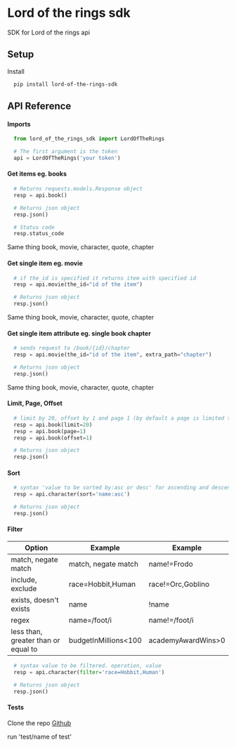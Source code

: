 
# Lord of the rings sdk

SDK for Lord of the rings api
## Setup

Install

```bash
  pip install lord-of-the-rings-sdk
```


## API Reference

#### Imports

```python
  from lord_of_the_rings_sdk import LordOfTheRings
```
```python
  # The first argument is the token
  api = LordOfTheRings('your token')
```

#### Get items eg. books

```python
  # Returns requests.models.Response object
  resp = api.book()

  # Returns json object
  resp.json()

  # Status code
  resp.status_code

```
Same thing book, movie, character, quote, chapter

#### Get single item eg. movie

```python
  # if the_id is specified it returns item with specified id
  resp = api.movie(the_id="id of the item")

  # Returns json object
  resp.json()

```

Same thing book, movie, character, quote, chapter

#### Get single item attribute eg. single book chapter

```python
  # sends request to /book/{id}/chapter
  resp = api.movie(the_id="id of the item", extra_path="chapter")

  # Returns json object
  resp.json()

```

Same thing book, movie, character, quote, chapter


#### Limit, Page, Offset

```python
  # limit by 20, offset by 1 and page 1 (by default a page is limited to 10)
  resp = api.book(limit=20)
  resp = api.book(page=1)
  resp = api.book(offset=1)

  # Returns json object
  resp.json()

```

#### Sort

```python
  # syntax 'value to be sorted by:asc or desc' for ascending and descending order respectively
  resp = api.character(sort='name:asc')

  # Returns json object
  resp.json()

```


#### Filter


| Option | Example | Example| 
| --- | --- | --- |
| match, negate match | match, negate match | name!=Frodo |
| include, exclude | race=Hobbit,Human | race!=Orc,Goblino |
| exists, doesn't exists | name | !name |
| regex | name=/foot/i | name!=/foot/i |
| less than, greater than or equal to | budgetInMillions<100 | academyAwardWins>0 |


```python
  # syntax value to be filtered. operation, value
  resp = api.character(filter='race=Hobbit,Human')

  # Returns json object
  resp.json()

```

#### Tests
  Clone the repo
  [Github](https://github.com/Maxzeno/lord_of_the_rings_sdk)

  run 'test/name of test'

